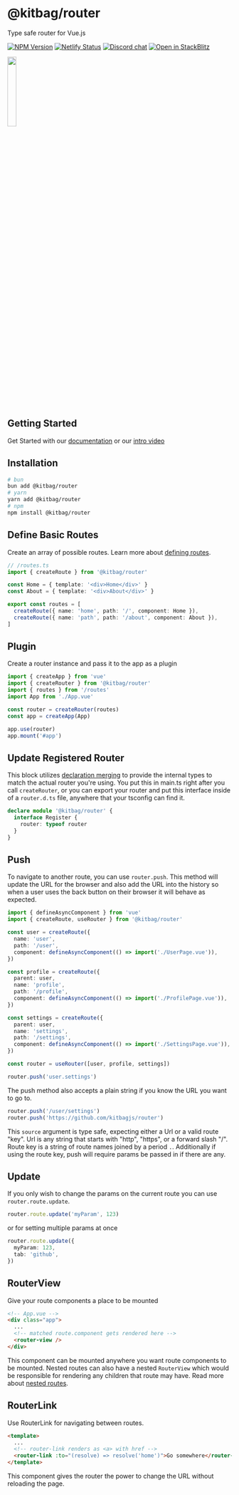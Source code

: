 # @kitbag/router

Type safe router for Vue.js

[![NPM Version][npm-badge]][npm-url]
[![Netlify Status][netlify-badge]][netlify-url]
[![Discord chat][discord-badge]][discord-url]
[![Open in StackBlitz][stackblitz-badge]][stackblitz-url]

<img src="https://kitbag.dev/kitbag-logo.svg" width="20%" />

## Getting Started

Get Started with our [documentation](https://kitbag-router.netlify.app/) or our [intro video](https://kitbag-router.netlify.app/)

## Installation

```bash
# bun
bun add @kitbag/router
# yarn
yarn add @kitbag/router
# npm
npm install @kitbag/router
```

## Define Basic Routes

Create an array of possible routes. Learn more about [defining routes](https://kitbag-router.netlify.app/core-concepts/defining-routes).

```ts
// /routes.ts
import { createRoute } from '@kitbag/router'

const Home = { template: '<div>Home</div>' }
const About = { template: '<div>About</div>' }

export const routes = [
  createRoute({ name: 'home', path: '/', component: Home }),
  createRoute({ name: 'path', path: '/about', component: About }),
]
```

## Plugin

Create a router instance and pass it to the app as a plugin

```ts
import { createApp } from 'vue'
import { createRouter } from '@kitbag/router'
import { routes } from '/routes'
import App from './App.vue'

const router = createRouter(routes)
const app = createApp(App)

app.use(router)
app.mount('#app')
```

## Update Registered Router

This block utilizes [declaration merging](https://www.typescriptlang.org/docs/handbook/declaration-merging.html) to provide the internal types to match the actual router you're using. You put this in main.ts right after you call `createRouter`, or you can export your router and put this interface inside of a `router.d.ts` file, anywhere that your tsconfig can find it.

```ts
declare module '@kitbag/router' {
  interface Register {
    router: typeof router
  }
}
```

## Push

To navigate to another route, you can use `router.push`. This method will update the URL for the browser and also add the URL into the history so when a user uses the back button on their browser it will behave as expected.

```ts
import { defineAsyncComponent } from 'vue'
import { createRoute, useRouter } from '@kitbag/router'

const user = createRoute({
  name: 'user',
  path: '/user',
  component: defineAsyncComponent(() => import('./UserPage.vue')),
})

const profile = createRoute({
  parent: user,
  name: 'profile',
  path: '/profile',
  component: defineAsyncComponent(() => import('./ProfilePage.vue')),
})

const settings = createRoute({
  parent: user,
  name: 'settings',
  path: '/settings',
  component: defineAsyncComponent(() => import('./SettingsPage.vue')),
})

const router = useRouter([user, profile, settings])

router.push('user.settings')
```

The push method also accepts a plain string if you know the URL you want to go to.

```ts
router.push('/user/settings')
router.push('https://github.com/kitbagjs/router')
```

This `source` argument is type safe, expecting either a Url or a valid route "key". Url is any string that starts with "http", "https", or a forward slash "/". Route key is a string of route names joined by a period `.`. Additionally if using the route key, push will require params be passed in if there are any.

## Update

If you only wish to change the params on the current route you can use `router.route.update`.

```ts
router.route.update('myParam', 123)
```

or for setting multiple params at once

```ts
router.route.update({
  myParam: 123,
  tab: 'github',
})
```

## RouterView

Give your route components a place to be mounted

```html {4-5}
<!-- App.vue -->
<div class="app">
  ...
  <!-- matched route.component gets rendered here -->
  <router-view />
</div>
```

This component can be mounted anywhere you want route components to be mounted. Nested routes can also have a nested `RouterView` which would be responsible for rendering any children that route may have. Read more about [nested routes](https://kitbag-router.netlify.app/core-concepts/defining-routes#nested-routes).

## RouterLink

Use RouterLink for navigating between routes.

```html {3-4}
<template>
  ...
  <!-- router-link renders as <a> with href -->
  <router-link :to="(resolve) => resolve('home')">Go somewhere</router-link>
</template>
```

This component gives the router the power to change the URL without reloading the page.

[npm-badge]: https://img.shields.io/npm/v/@kitbag/router.svg
[npm-url]: https://www.npmjs.org/package/@kitbag/router
[netlify-badge]: https://api.netlify.com/api/v1/badges/c12f79b8-49f9-4529-bc23-f8ffca8919a3/deploy-status
[netlify-url]: https://app.netlify.com/sites/kitbag-router/deploys
[discord-badge]: https://img.shields.io/discord/1079625926024900739?logo=discord&label=Discord
[discord-url]: https://discord.gg/zw7dpcc5HV
[stackblitz-badge]: https://developer.stackblitz.com/img/open_in_stackblitz_small.svg
[stackblitz-url]: https://stackblitz.com/~/github.com/kitbagjs/router-preview

